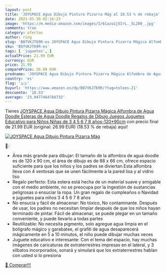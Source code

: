```yaml
---
layout: post
title: 'JOYSPACE Agua Dibujo Pintura Pizarra Mág al 18.53 % de rebaja'
date: 2021-01-30 02:16:23
image: 'https://m.media-amazon.com/images/I/61azu1j5IrL._SL200_.jpg'
comments: true
category: ofertas
author: ring
slug: 'B07VKJT69R-es JOYSPACE Agua Dibujo Pintura Pizarra Mágica Alfombra de...'
sku: 'B07VKJT69R-es'
tags: [ 'juguetes', ]
actualPrice: 21.99 EUR
currency: EUR
price: 21.99
comparePrice: 26.99 EUR
prodname: 'JOYSPACE Agua Dibujo Pintura Pizarra Mágica Alfombra de Agua Doodle Esteras de Agua Doodle Regalos de Dibujo Juegos Juguetes Educativo para Niños Niñas de 3 4 5 6 7 8 años-120*90cm'
country: 'es'
flag: '🇪🇸'
buyurl: 'https://www.amazon.es/dp/B07VKJT69R/?tag=tolees-21'
descuento: '18.53'
average: '23.9477464788732'
---
```


Tienes [JOYSPACE Agua Dibujo Pintura Pizarra Mágica Alfombra de Agua Doodle Esteras de Agua Doodle Regalos de Dibujo Juegos Juguetes Educativo para Niños Niñas de 3 4 5 6 7 8 años-120*90cm](https://www.amazon.es/dp/B07VKJT69R/?tag=tolees-21) con precio final de  21.99 EUR (original: 26.99 EUR) (18.53 %  de rebaja) aqui!

[![JOYSPACE Agua Dibujo Pintura Pizarra Mág](https://m.media-amazon.com/images/I/61azu1j5IrL._SL200_.jpg)](https://www.amazon.es/dp/B07VKJT69R/?tag=tolees-21)

🔎:

- Área más grande para dibujar: El tamaño de la alfombra de agua doodle es de 120 x 90 cm, el área de dibujo es de 88 x 66 cm, ofrece espacio suficiente para que los niños y los padres se diviertan.Esta alfombra lleva con 4 ventosas que se unen fácilmente a la pared lisa y al vidrio liso
- Regalo perfecto: Esta estera está hecha de un material suave y amigable con el medio ambiente, no se preocupa por la Ingestión de sustancias peligrosas o ensuciar la ropa. Un gran regalo de cumpleaños o Navidad e juguetes para niños 3 4 5 6 7 8 años
- No ensucia y fácil de almacenar: No tóxico, No contaminante. Después de usar, los padres no necesitan limpiar después de que los niños hayan terminado de pintar. Fácil de almacenar, se puede plegar en un tamaño conveniente, y puede llevarlo a todas partes
- Reutilizable: No necesita pigmento, solo agregue agua limpia en el bolígrafo mágico y garabatee, el grafiti de agua desaparecerá mágicamente en 5 a 10 minutos, el niño puede dibujar muchas veces
- Juguete educativo e interesante: Con el tema del espacio, hay muchas imágenes de caricaturas de extraterrestres impresas en el lateral, y 3 silbatos incorporados, sonará y simulará que los extraterrestres hablan con usted si lo presiona

[🛒 Comprar!!!](https://www.amazon.es/dp/B07VKJT69R/?tag=tolees-21)
